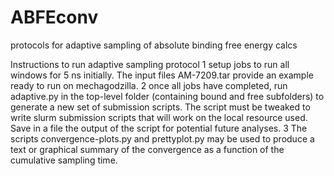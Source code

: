# ABFEconv
protocols for adaptive sampling of absolute binding free energy calcs

Instructions to run adaptive sampling protocol
1 setup jobs to run all windows for 5 ns initially. The input files AM-7209.tar provide an example ready to run on mechagodzilla. 
2 once all jobs have completed, run adaptive.py in the top-level folder (containing bound and free subfolders) to generate a new set of submission scripts. The script must be tweaked to write slurm submission scripts that will work on the local resource used. Save in a file the output of the script for potential future analyses. 
3 The scripts convergence-plots.py and prettyplot.py may be used to produce a text or graphical summary of the convergence as a function of the cumulative sampling time. 
